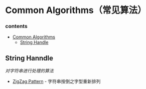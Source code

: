 # Common Algorithms（常见算法）

### contents

- [Common Algorithms](#common-algorithms)
    - [String Handle](#string-handle)


## String Hanndle

*对字符串进行处理的算法*

* [ZigZag Pattern](https://github.com/BlurtHeart/algorithms/tree/master/zigzag_pattern) - 字符串按倒之字型重新排列